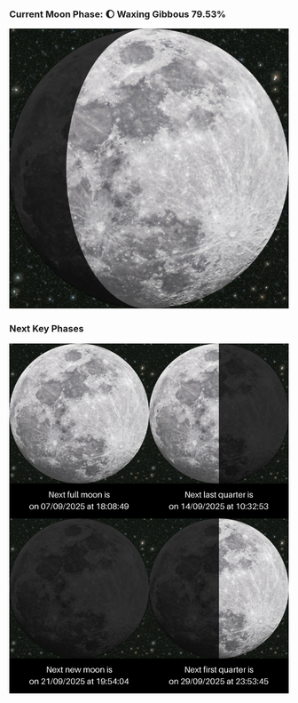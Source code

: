 ### Current Moon Phase: 🌔 Waxing Gibbous 79.53%
![Moon Phase](moonphase.png)
### Next Key Phases
![Gallery](gallery.png)